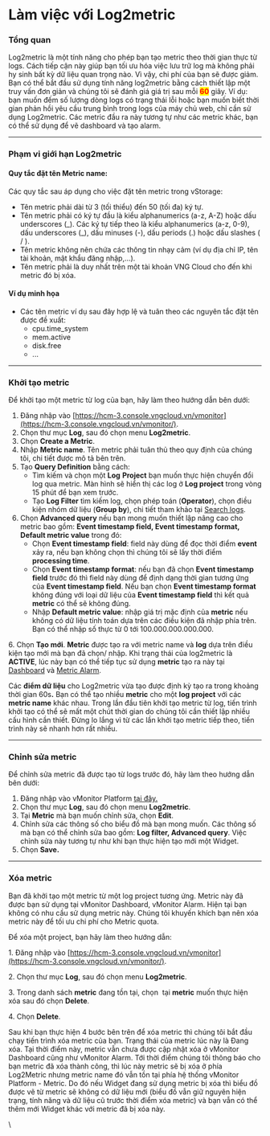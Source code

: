# Làm việc với Log2metric

### Tổng quan <a href="#lamviecvoilog2metric-tongquan" id="lamviecvoilog2metric-tongquan"></a>

Log2metric là một tính năng cho phép bạn tạo metric theo thời gian thực từ logs. Cách tiếp cận này giúp bạn tối ưu hóa việc lưu trữ log mà không phải hy sinh bất kỳ dữ liệu quan trọng nào. Vì vậy, chi phí của bạn sẽ được giảm.\
Bạn có thể bắt đầu sử dụng tính năng log2metric bằng cách thiết lập một truy vấn đơn giản và chúng tôi sẽ đánh giá giá trị sau mỗi <mark style="color:red;">**60**</mark> giây. Ví dụ: bạn muốn đếm số lượng dòng logs có trạng thái lỗi hoặc bạn muốn biết thời gian phản hồi yêu cầu trung bình trong logs của máy chủ web, chỉ cần sử dụng Log2metric. Các metric đầu ra này tương tự như các metric khác, bạn có thể sử dụng để vẽ dashboard và tạo alarm.

***

### Phạm vi giới hạn Log2metric <a href="#lamviecvoilog2metric-phamvigioihanlog2metric" id="lamviecvoilog2metric-phamvigioihanlog2metric"></a>

#### Quy tắc đặt tên Metric name: <a href="#lamviecvoilog2metric-quytacdattenmetricname" id="lamviecvoilog2metric-quytacdattenmetricname"></a>

Các quy tắc sau áp dụng cho việc đặt tên metric trong vStorage:

* Tên metric phải dài từ 3 (tối thiểu) đến 50 (tối đa) ký tự.
* Tên metric phải có ký tự đầu là kiểu alphanumerics (a-z, A-Z) hoặc dấu underscores (\_). Các ký tự tiếp theo là kiểu alphanumerics (a-z, 0-9), dấu underscores (\_), dấu minuses (-), dấu periods (.) hoặc dấu slashes ( / ).
* Tên metric không nên chứa các thông tin nhạy cảm (ví dụ địa chỉ IP, tên tài khoản, mật khẩu đăng nhập,...).
* Tên metric phải là duy nhất trên một tài khoản VNG Cloud cho đến khi metric đó bị xóa.&#x20;

#### Ví dụ minh họa <a href="#lamviecvoilog2metric-viduminhhoa" id="lamviecvoilog2metric-viduminhhoa"></a>

* Các tên metric ví dụ sau đây hợp lệ và tuân theo các nguyên tắc đặt tên được đề xuất:
  * cpu.time\_system
  * mem.active
  * disk.free
  * ...

***

### Khởi tạo metric <a href="#lamviecvoilog2metric-khoitaometric" id="lamviecvoilog2metric-khoitaometric"></a>

Để khởi tạo một metric từ log của bạn, hãy làm theo hướng dẫn bên dưới:

1. Đăng nhập vào [https://hcm-3.console.vngcloud.vn/vmonitor](https://hcm-3.console.vngcloud.vn/vmonitor/).
2. Chọn thư mục **Log**, sau đó chọn menu **Log2metric**.
3. Chọn **Create a Metric**.
4. Nhập **Metric name**. Tên metric phải tuân thủ theo quy định của chúng tôi, chi tiết được mô tả bên trên.
5. Tạo **Query Definition** bằng cách:&#x20;
   * Tìm kiếm và chọn một **Log** **Project** bạn muốn thực hiện chuyển đổi log qua metric. Màn hình sẽ hiển thị các log ở **Log project** trong vòng 15 phút để bạn xem trước.
   * Tạo **Log Filter** tìm kiếm log, chọn phép toán (**Operator**), chọn điều kiện nhóm dữ liệu (**Group by**), chi tiết tham khảo tại [Search logs](lam-viec-voi-log-search/search-logs.md).
6. Chọn **Advanced query** nếu bạn mong muốn thiết lập nâng cao cho metric bao gồm: **Event timestamp field, Event timestamp format, Default metric value** trong đó:&#x20;
   * Chọn **Event timestamp field**: field này dùng để đọc thời điểm **event** xảy ra, nếu bạn không chọn thì chúng tôi sẽ lấy thời điểm **processing time**.
   * Chọn **Event timestamp format**: nếu bạn đã chọn **Event timestamp field** trước đó thì field này dùng để định dạng thời gian tương ứng của **Event timestamp field**. Nếu bạn chọn **Event timestamp format** không đúng với loại dữ liệu của **Event timestamp field** thì kết quả **metric** có thể sẽ không đúng.
   * Nhập **Default metric value**: nhập giá trị mặc định của **metric** nếu không có dữ liệu tính toán dựa trên các điều kiện đã nhập phía trên. Bạn có thể nhập số thực từ 0 tới 100.000.000.000.000.

6\. Chọn **Tạo mới**. **Metric** được tạo ra với metric name và **log** dựa trên điều kiện tạo mới mà bạn đã chọn/ nhập. Khi trạng thái của log2metric là **ACTIVE**, lúc này bạn có thể tiếp tục sử dụng **metric** tạo ra này tại [Dashboard](../dashboard/) và [Metric Alarm](../alarm/metric-alarm.md).

Các **điểm dữ liệu** cho Log2metric vừa tạo được định kỳ tạo ra trong khoảng thời gian 60&#x73;**.** Bạn có thể tạo nhiều **metric** cho một **log project** với các **metric name** khác nhau. Trong lần đầu tiên khởi tạo metric từ log, tiến trình khởi tạo có thể sẽ mất một chút thời gian do chúng tôi cần thiết lập nhiều cấu hình cần thiết. Đừng lo lắng vì từ các lần khởi tạo metric tiếp theo, tiến trình này sẽ nhanh hơn rất nhiều.

***

### Chỉnh sửa metric <a href="#lamviecvoilog2metric-chinhsuametric" id="lamviecvoilog2metric-chinhsuametric"></a>

Để chỉnh sửa metric đã được tạo từ logs trước đó, hãy làm theo hướng dẫn bên dưới:&#x20;

1. Đăng nhập vào vMonitor Platform [tại đây.](https://hcm-3.console.vngcloud.vn/vmonitor)&#x20;
2. Chọn thư mục **Log**, sau đó chọn menu **Log2metric**.
3. Tại **Metric** mà bạn muốn chỉnh sửa, chọn **Edit**.
4. Chỉnh sửa các thông số cho biểu đồ mà bạn mong muốn. Các thông số mà bạn có thể chỉnh sửa bao gồm: **Log filter, Advanced query**. Việc chỉnh sửa này tương tự như khi bạn thực hiện tạo mới một Widget.
5. Chọn **Save.**

***

### Xóa metric <a href="#lamviecvoilog2metric-xoametric" id="lamviecvoilog2metric-xoametric"></a>

Bạn đã khởi tạo một metric từ một log project tương ứng. Metric này đã được bạn sử dụng tại vMonitor Dashboard, vMonitor Alarm. Hiện tại bạn không có nhu cầu sử dụng metric này. Chúng tôi khuyến khích bạn nên xóa metric này để tối ưu chi phí cho Metric quota.

Để xóa một project, bạn hãy làm theo hướng dẫn:&#x20;

1\. Đăng nhập vào [https://hcm-3.console.vngcloud.vn/vmonitor](https://hcm-3.console.vngcloud.vn/vmonitor/).

2\. Chọn thư mục **Log**, sau đó chọn menu **Log2metric**.

3\. Trong danh sách **metric** đang tồn tại, chọn <img src="../../../.gitbook/assets/image (331).png" alt="" data-size="line">  tại **metric** muốn thực hiện xóa sau đó chọn **Delete**.

4\. Chọn **Delete**.

Sau khi bạn thực hiện 4 bước bên trên để xóa metric thì chúng tôi bắt đầu chạy tiến trình xóa metric của bạn. Trạng thái của metric lúc này là Đang xóa. Tại thời điểm này, metric vẫn chưa được cập nhật xóa ở vMonitor Dashboard cũng như vMonitor Alarm. Tới thời điểm chúng tôi thông báo cho bạn metric đã xóa thành công, thì lúc này metric sẽ bị xóa ở phía Log2Metric nhưng metric name đó vẫn tồn tại phía hệ thống vMonitor Platform - Metric. Do đó nếu Widget đang sử dụng metric bị xóa thì biểu đồ được vẽ từ metric sẽ không có dữ liệu mới (biểu đồ vẫn giữ nguyên hiện trạng, tính năng và dữ liệu cũ trước thời điểm xóa metric) và bạn vẫn có thể thêm mới Widget khác với metric đã bị xóa này.

\
